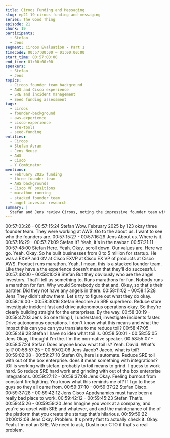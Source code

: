 ```yaml
---
title: Ciroos Funding and Messaging
slug: ep21-19-ciroos-funding-and-messaging
series: The Good Thing
episode: 21
chunk: 19
participants:
  - Stefan
  - Jens
segment: Ciroos Evaluation - Part 1
timecode: 00:57:00:00 – 01:00:00:00
start_time: 00:57:00:00
end_time: 01:00:00:00
speakers:
  - Stefan
  - Jens
topics:
  - Ciroos founder team background
  - AWS and Cisco experience
  - SRE and incident management
  - Seed funding assessment
tags:
  - ciroos
  - founder-background
  - aws-experience
  - cisco-experience
  - sre-tools
  - seed-funding
entities:
  - Ciroos
  - Stefan Avram
  - Jens Neuse
  - AWS
  - Cisco
  - Y Combinator
mentions:
  - February 2025 funding
  - three founder team
  - AWS backgrounds
  - Cisco VP positions
  - marathon running
  - stacked founder team
  - angel investor research
summary: |
  Stefan and Jens review Ciroos, noting the impressive founder team with AWS and Cisco VP experience. They recognize the team's credentials but struggle to understand the SRE messaging and what problem Ciroos actually solves, despite acknowledging the founders' strong backgrounds and recent seed funding.
---
```


00:57:03:26 - 00:57:15:24
Stefan
Wow. February 2025 by 123 okay three founder team. They were working at AWS. Go to the
about us. I want to see who the founders are.
00:57:15:27 - 00:57:16:29
Jens
About us. Where is it.
00:57:16:29 - 00:57:21:09
Stefan
It? Yeah, it's in the navbar.
00:57:21:11 - 00:57:48:00
Stefan
Here. Yeah. Okay. scroll down. Our values are. Here we go. Yeah. Okay. So he built businesses
from 0 to 5 million for startup. He was a EXVP and GV at Cisco EXVP at Cisco EX VP of
products at Cisco AWS. Product runs marathon. Yeah, I mean, this is a stacked founder team.
Like they have a the experience doesn't mean that they'll do successful.
00:57:48:00 - 00:58:10:29
Stefan
But they obviously who are the angel investors. That'll tell us something to. Runs marathons for
fun. Nobody runs a marathon for fun. Why would Somebody do that and. Okay, so that's their
partner. Did they not have any angels in there.
00:58:11:02 - 00:58:15:28
Jens
They didn't show them. Let's try to figure out what they do okay.
00:58:16:00 - 00:58:30:16
Stefan
Become an SRE superhero. Reduce store investigate incident fast and drive autonomous
operations okay. So they're clearly building straight for the enterprises. By the way.
00:58:30:19 - 00:58:47:03
Jens
So one thing I, I understand, investigate incidents faster. Drive autonomous operations. I don't
know what this means and what the impact this can you can you translate to me reduce toil?
00:58:47:05 - 00:58:49:28
Stefan
I have no idea what toil is.
00:58:50:01 - 00:58:55:05
Jens
Okay, I thought I'm the. I'm the non-native speaker.
00:58:55:07 - 00:58:57:24
Stefan
Does anyone know what toil is? Yeah. David. What's toil?
00:58:57:25 - 00:59:02:06
Jens
Jacob? Jacob, what is toil?
00:59:02:08 - 00:59:27:10
Stefan
Oh, here is automate. Reduce SRE toil with out of the box enterprise. does it mean something
with integrations? tOil is working with stefan. probably to toil means to grind. I guess to work
hard. So reduce SRE hard work and grinding with out of the box enterprise integrations.
00:59:27:12 - 00:59:37:08
Jens
Okay. Feeling burnout from constant firefighting. You know what this reminds me of? If I go to
these guys so they all came from.
00:59:37:10 - 00:59:37:22
Stefan
Cisco.
00:59:37:28 - 00:59:42:12
Jens
Cisco Appdynamics must have been a really bad place to work.
00:59:42:12 - 00:59:45:23
Stefan
That's.
00:59:45:26 - 00:59:59:20
Jens
Imagine you work at a company, and you're so upset with SRE and whatever, and and the
maintenance of the of the platform that you create the startup that's hilarious.
00:59:59:22 - 01:00:12:08
Jens
Okay. Problem. It's pretty fast to actually check it. Okay. Yeah. I'm not an SRE. We need to ask,
Dustin our CTO if that's a real problem.